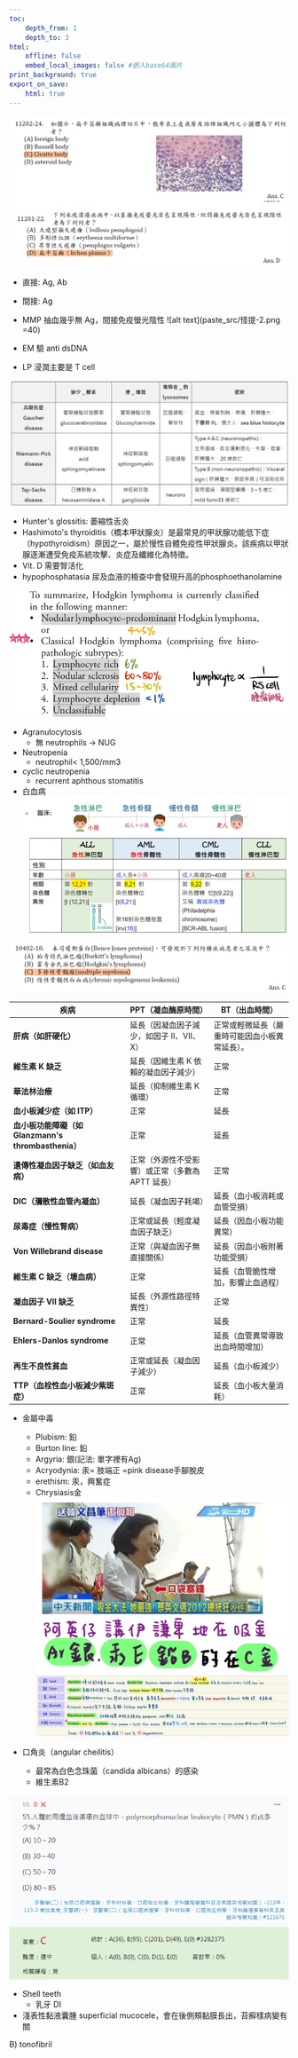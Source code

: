 ```yaml
---
toc:
    depth_from: 1
    depth_to: 3
html:
    offline: false
    embed_local_images: false #嵌入base64圖片
print_background: true
export_on_save:
    html: true
---
```



![alt text](paste_src/怪提.png)
![alt text](paste_src/怪提-1.png)

- 直接: Ag, Ab 
- 間接: Ag
- MMP 抽血幾乎無 Ag，間接免疫螢光陰性
![alt text](paste_src/怪提-2.png =40)


- EM 驗 anti dsDNA
- LP 浸潤主要是 T cell

![alt text](paste_src/怪提-3.png)

- Hunter's glossitis: 萎縮性舌炎
- Hashimoto's thyroiditis（橋本甲狀腺炎）是最常見的甲狀腺功能低下症（hypothyroidism）原因之一，屬於慢性自體免疫性甲狀腺炎。該疾病以甲狀腺逐漸遭受免疫系統攻擊、炎症及纖維化為特徵。
- Vit. D 需要腎活化
- hypophosphatasia 尿及血液的檢查中會發現升高的phosphoethanolamine

![alt text](paste_src/怪提-4.png)


- Agranulocytosis 
  - 無 neutrophils &rarr; NUG 
- Neutropenia
  - neutrophil< 1,500/mm3
- cyclic neutropenia
  - recurrent aphthous stomatitis
- 白血病
![alt text](paste_src/怪提-5.png)

![alt text](paste_src/怪提-6.png)


| **疾病**                | **PPT（凝血酶原時間）**                     | **BT（出血時間）**                     |
|-------------------------|--------------------------------------------|---------------------------------------|
| **肝病（如肝硬化）**    | 延長（因凝血因子減少，如因子 II、VII、X）   | 正常或輕微延長（嚴重時可能因血小板異常延長）。 |
| **維生素 K 缺乏**       | 延長（因維生素 K 依賴的凝血因子減少）       | 正常                                   |
| **華法林治療**          | 延長（抑制維生素 K 循環）                   | 正常                                   |
| **血小板減少症（如 ITP）**| 正常                                       | 延長                                   |
| **血小板功能障礙（如 Glanzmann's thrombasthenia）** | 正常                                      | 延長                                   |
| **遺傳性凝血因子缺乏（如血友病）** | 正常（外源性不受影響）或正常（多數為 APTT 延長）| 正常                                   |
| **DIC（瀰散性血管內凝血）** | 延長（凝血因子耗竭）                       | 延長（血小板消耗或血管受損）            |
| **尿毒症（慢性腎病）**   | 正常或延長（輕度凝血因子缺乏）             | 延長（因血小板功能異常）               |
| **Von Willebrand disease** | 正常（與凝血因子無直接關係）               | 延長（因血小板附著功能受損）            |
| **維生素 C 缺乏（壞血病）** | 正常                                      | 延長（血管脆性增加，影響止血過程）       |
| **凝血因子 VII 缺乏**   | 延長（外源性路徑特異性）                   | 正常                                   |
| **Bernard-Soulier syndrome** | 正常                                      | 延長                                   |
| **Ehlers-Danlos syndrome** | 正常                                      | 延長（血管異常導致出血時間增加）         |
| **再生不良性貧血**      | 正常或延長（凝血因子減少）                 | 延長（血小板減少）                      |
| **TTP（血栓性血小板減少紫斑症）** | 正常                                      | 延長（血小板大量消耗）                  |

- 金屬中毒
  - Plubism: 鉛
  - Burton line: 鉛
  - Argyria: 銀(記法: 單字裡有Ag)
  - Acryodynia: 汞= 肢端正 =pink disease手腳脫皮
  - erethism: 汞，興奮症
  - Chrysiasis金
![alt text](paste_src/怪提-7.png)
![alt text](paste_src/怪提-8.png)

- 口角炎（angular cheilitis）
  - 最常為白色念珠菌（candida albicans）的感染
  - 維生素B2


![alt text](paste_src/怪提-9.png)

- Shell teeth 
  - 乳牙 DI
- 淺表性黏液囊腫 superficial mucocele，會在後側頰黏膜長出，苔癬樣病變有關



B) tonofibril 
